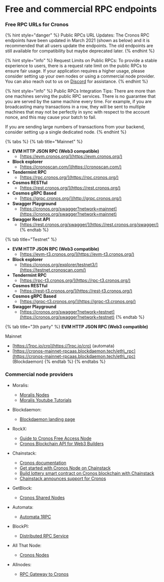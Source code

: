 # Free and commercial RPC endpoints

### Free RPC URLs for Cronos

{% hint style="danger" %}
Public RPCs URL Updates: The Cronos RPC endpoints have been updated in March 2021 (shown as below) and it is recommended that all users update the endpoints. The old endpoints are still available for compatibility but maybe deprecated later.
{% endhint %}

{% hint style="info" %}
Request Limits on Public RPCs: To provide a stable experience to users, there is a request rate limit on the public RPCs to ensure fair usage. If your application requires a higher usage, please consider setting up your own nodes or using a commercial node provider. You can also reach out to us on [Discord](https://discord.gg/cGtxgVfGMZ) for assistance.
{% endhint %}

{% hint style="info" %}
Public RPCs Integration Tips: There are more than one machines serving the public RPC services. There is no guarantee that you are served by the same machine every time. For example, if you are broadcasting many transactions in a row, they will be sent to multiple machines that may not be perfectly in sync with respect to the account nonce, and this may cause your batch to fail.

If you are sending large numbers of transactions from your backend, consider setting up a single dedicated node.
{% endhint %}

{% tabs %}
{% tab title="Mainnet" %}
* **EVM HTTP JSON RPC (Web3 compatible)**
  * [https://evm.cronos.org/](https://evm.cronos.org/)
* **Block explorer**
  * [https://cronoscan.com/](https://cronoscan.com/)
* **Tendermint RPC**
  * [https://rpc.cronos.org/](https://rpc.cronos.org/)
* **Cosmos RESTful**
  * [https://rest.cronos.org/](https://rest.cronos.org/)
* **Cosmos gRPC Based**
  * [https://grpc.cronos.org/](http://grpc.cronos.org/)
* **Swagger Playground**
  * [https://cronos.org/swagger?network=mainnet](https://cronos.org/swagger?network=mainnet)
* **Swagger Rest API**
  * [https://rest.cronos.org/swagger/](https://rest.cronos.org/swagger/)
{% endtab %}

{% tab title="Testnet" %}
* **EVM HTTP JSON RPC (Web3 compatible)**
  * [https://evm-t3.cronos.org/](https://evm-t3.cronos.org/)
* **Block explorer**
  * [https://cronos.org/explorer/testnet3/](https://testnet.cronoscan.com/)
* **Tendermint RPC**
  * [https://rpc-t3.cronos.org/](https://rpc-t3.cronos.org/)
* **Cosmos RESTful**
  * [https://rest-t3.cronos.org/](https://rest-t3.cronos.org/)
* **Cosmos gRPC Based**
  * [https://grpc-t3.cronos.org/](https://grpc-t3.cronos.org/)
* **Swagger Playground**
  * [https://cronos.org/swagger?network=testnet](https://cronos.org/swagger?network=testnet)
{% endtab %}

{% tab title="3th party" %}
**EVM HTTP JSON RPC (Web3 compatible)**

Mainnet

* [https://1rpc.io/cro](https://1rpc.io/cro) (automata)
* [https://cronos-mainnet-rpcaas.blockdaemon.tech/eth\_rpc](https://cronos-mainnet-rpcaas.blockdaemon.tech/eth\_rpc) (Blockdaemon)
{% endtab %}
{% endtabs %}

### Commercial node providers

* Moralis:
  * [Moralis Nodes](https://moralis.io/nodes/?utm\_source=cronos-docs\&utm\_medium=partner-docs)
  * [Moralis Youtube Tutorials](https://www.youtube.com/@MoralisWeb3)
* Blockdaemon:
  * [Blockdaemon landing page](https://blockdaemon.com/protocols/cronos/)
* RockX:
  * [Guide to Cronos Free Access Node](https://help.rockx.com/en/articles/6153885-guide-to-cronos-free-access-node)
  * [Cronos Blockchain API for Web3 Builders](https://access.rockx.com/product/cronos-blockchain-api-for-web3-builders)
* Chainstack:
  * [Cronos documentation](https://docs.chainstack.com/operations/cronos/)
  * [Get started with Cronos Node on Chainstack](https://chainstack.com/build-better-with-cronos/)
  * [Build lottery smart contract on Cronos blockchain with Chainstack](https://chainstack.com/lottery-smart-contract-on-cronos-blockchain/)
  * [Chainstack announces support for Cronos](https://chainstack.com/chainstack-announces-support-for-cronos/)
* GetBlock:
  * [Cronos Shared Nodes](https://getblock.io/nodes/cro/)
* Automata:
  * [Automata 1RPC](https://docs.1rpc.io/overview/supported-networks#cronos)
* BlockPI:
  * [Distributed RPC Service](https://public.blockpi.io/)
* All That Node:
  * [Cronos Nodes](https://www.allthatnode.com/cronos.dsrv)
*   Allnodes:

    * [RPC Gateway to Cronos](https://cronos.publicnode.com/)

